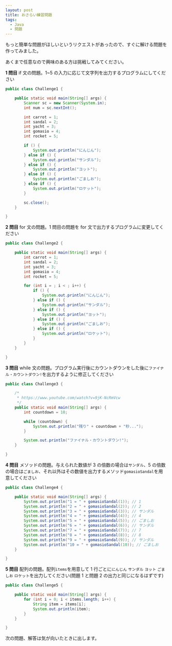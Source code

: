 ```yaml
---
layout: post
title: おさらい練習問題
tags:
  - Java
  - 問題
---
```


もっと簡単な問題がほしいというリクエストがあったので、すぐに解ける問題を作ってみました。

あくまで任意なので興味のある方は挑戦してみてください。

**1 問目** if 文の問題。1~5 の入力に応じて文字列を出力するプログラムにしてください

```java
public class Challenge1 {

	public static void main(String[] args) {
		Scanner sc = new Scanner(System.in);
		int num = sc.nextInt();

		int carrot = 1;
		int sandal = 2;
		int yacht = 3;
		int gomasio = 4;
		int rocket = 5;

		if () {
			System.out.println("にんじん");
		} else if () {
			System.out.println("サンダル");
		} else if () {
			System.out.println("ヨット");
		} else if () {
			System.out.println("ごましお");
		} else if () {
			System.out.println("ロケット");
		}

		sc.close();
	}

}
```

**2 問目** for 文の問題。1 問目の問題を for 文で出力するプログラムに変更してください

```java
public class Challenge2 {

	public static void main(String[] args) {
		int carrot = 1;
		int sandal = 2;
		int yacht = 3;
		int gomasio = 4;
		int rocket = 5;

		for (int i = ; i < ; i++) {
			if () {
				System.out.println("にんじん");
			} else if () {
				System.out.println("サンダル");
			} else if () {
				System.out.println("ヨット");
			} else if () {
				System.out.println("ごましお");
			} else if () {
				System.out.println("ロケット");
			}
		}
	}

}
```

**3 問目** while 文の問題。プログラム実行後にカウントダウンをした後に`ファイナル・カウントダウン!`を出力するように修正してください

```java
public class Challenge3 {

	/*
	 * https://www.youtube.com/watch?v=9jK-NcRmVcw
	 */
	public static void main(String[] args) {
		int countdown = 10;

		while (countdown) {
			System.out.println("残り" + countdown + "秒...");
		}

		System.out.println("ファイナル・カウントダウン!");
	}

}
```

**4 問目** メソッドの問題。与えられた数値が 3 の倍数の場合は`サンダル`、5 の倍数の場合は`ごましお`、それ以外はその数値を出力するメソッド`gomasioSandal`を用意してください

```java
public class Challenge4 {

	public static void main(String[] args) {
		System.out.println("1 = " + gomasioSandal(1)); // 1
		System.out.println("2 = " + gomasioSandal(2)); // 2
		System.out.println("3 = " + gomasioSandal(3)); // サンダル
		System.out.println("4 = " + gomasioSandal(4)); // 4
		System.out.println("5 = " + gomasioSandal(5)); // ごましお
		System.out.println("6 = " + gomasioSandal(6)); // サンダル
		System.out.println("7 = " + gomasioSandal(7)); // 7
		System.out.println("8 = " + gomasioSandal(8)); // 8
		System.out.println("9 = " + gomasioSandal(9)); // サンダル
		System.out.println("10 = " + gomasioSandal(10)); // ごましお
	}

}
```

**5 問目** 配列の問題。配列`items`を用意して 1 行ごとに`にんじん` `サンダル` `ヨット` `ごましお` `ロケット`を出力してください(問題 1 と問題 2 の出力と同じになるはずです)

```java
public class Challenge5 {

	public static void main(String[] args) {
		for (int i = 0; i < items.length; i++) {
			String item = items[i];
			System.out.println(item);
		}
	}

}
```

次の問題、解答は気が向いたときに出します。
